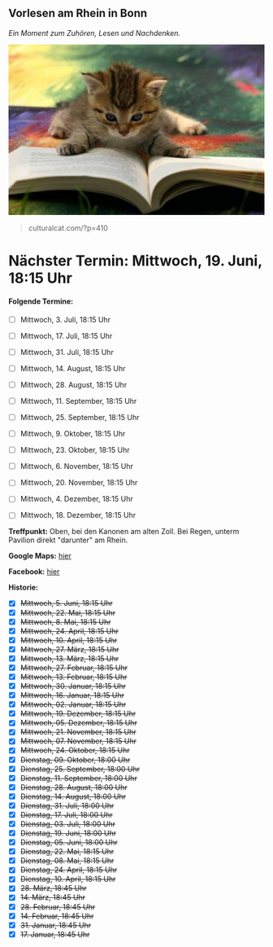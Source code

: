 ## Vorlesen am Rhein in Bonn
*Ein Moment zum Zuhören, Lesen und Nachdenken.*

![reading cat](CatReadingBook.jpg)
> culturalcat.com/?p=410

# Nächster Termin: Mittwoch,	19. Juni, 18:15 Uhr
#### Folgende Termine:

- [ ] Mittwoch,	3. Juli, 18:15 Uhr
- [ ] Mittwoch,	17. Juli, 18:15 Uhr
- [ ] Mittwoch,	31. Juli, 18:15 Uhr
- [ ] Mittwoch,	14. August, 18:15 Uhr
- [ ] Mittwoch,	28. August, 18:15 Uhr
- [ ] Mittwoch,	11. September, 18:15 Uhr
- [ ] Mittwoch,	25. September, 18:15 Uhr
- [ ] Mittwoch,	9. Oktober, 18:15 Uhr
- [ ] Mittwoch,	23. Oktober, 18:15 Uhr
- [ ] Mittwoch,	6. November, 18:15 Uhr
- [ ] Mittwoch,	20. November, 18:15 Uhr
- [ ] Mittwoch,	4. Dezember, 18:15 Uhr
- [ ] Mittwoch,	18. Dezember, 18:15 Uhr


**Treffpunkt:**
  Oben, bei den Kanonen am alten Zoll.
  Bei Regen, unterm Pavilion direkt "darunter" am Rhein.

**Google Maps:** [hier](https://goo.gl/maps/FVrC2b1B3gN2)

**Facebook:** [hier](https://www.facebook.com/vfcd1/)

**Historie:**

- [x] ~~Mittwoch,	5. Juni, 18:15 Uhr~~
- [x] ~~Mittwoch, 22. Mai, 18:15 Uhr~~
- [x] ~~Mittwoch,	8. Mai, 18:15 Uhr~~
- [x] ~~Mittwoch,	24. April, 18:15 Uhr~~
- [x] ~~Mittwoch,	10. April, 18:15 Uhr~~
- [x] ~~Mittwoch, 27. März, 18:15 Uhr~~
- [x] ~~Mittwoch,	13. März, 18:15 Uhr~~
- [x] ~~Mittwoch, 27. Februar, 18:15 Uhr~~
- [x] ~~Mittwoch,	13. Februar, 18:15 Uhr~~
- [x] ~~Mittwoch,	30. Januar, 18:15 Uhr~~
- [x] ~~Mittwoch,	16. Januar, 18:15 Uhr~~
- [x] ~~Mittwoch, 02. Januar, 18:15 Uhr~~
- [x] ~~Mittwoch, 19. Dezember, 18:15 Uhr~~
- [x] ~~Mittwoch, 05. Dezember, 18:15 Uhr~~
- [x] ~~Mittwoch, 21. November, 18:15 Uhr~~
- [x] ~~Mittwoch, 07. November, 18:15 Uhr~~
- [x] ~~Mittwoch, 24. Oktober, 18:15 Uhr~~
- [x] ~~Dienstag, 09. Oktober, 18:00 Uhr~~
- [x] ~~Dienstag, 25. September, 18:00 Uhr~~
- [x] ~~Dienstag, 11. September, 18:00 Uhr~~
- [x] ~~Dienstag, 28. August, 18:00 Uhr~~
- [x] ~~Dienstag, 14. August, 18:00 Uhr~~
- [x] ~~Dienstag, 31. Juli, 18:00 Uhr~~
- [x] ~~Dienstag, 17. Juli, 18:00 Uhr~~
- [x] ~~Dienstag, 03. Juli, 18:00 Uhr~~
- [x] ~~Dienstag, 19. Juni, 18:00 Uhr~~
- [x] ~~Dienstag, 05. Juni, 18:00 Uhr~~
- [x] ~~Dienstag, 22. Mai, 18:15 Uhr~~
- [x] ~~Dienstag, 08. Mai, 18:15 Uhr~~
- [x] ~~Dienstag, 24. April, 18:15 Uhr~~
- [x] ~~Dienstag, 10. April, 18:15 Uhr~~
- [x] ~~28. März, 18:45 Uhr~~
- [x] ~~14. März, 18:45 Uhr~~
- [x] ~~28. Februar, 18:45 Uhr~~
- [x] ~~14. Februar, 18:45 Uhr~~
- [x] ~~31. Januar, 18:45 Uhr~~
- [x] ~~17. Januar, 18:45 Uhr~~
